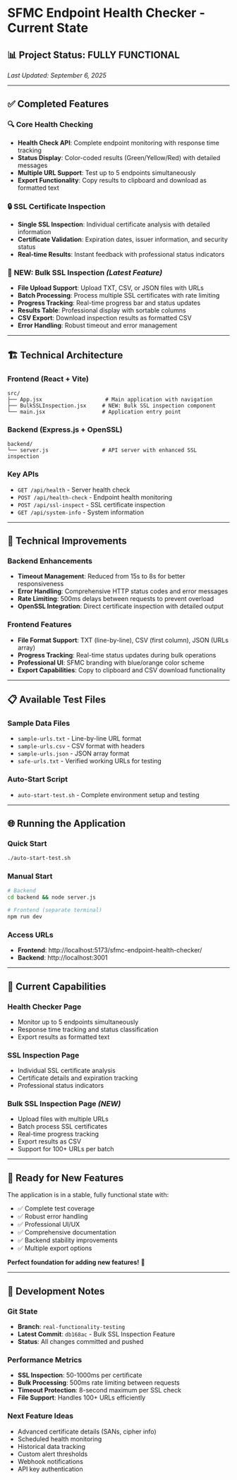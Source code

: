 # SFMC Endpoint Health Checker - Current State

## 📊 Project Status: **FULLY FUNCTIONAL**
*Last Updated: September 6, 2025*

---

## ✅ Completed Features

### 🔍 Core Health Checking
- **Health Check API**: Complete endpoint monitoring with response time tracking
- **Status Display**: Color-coded results (Green/Yellow/Red) with detailed messages
- **Multiple URL Support**: Test up to 5 endpoints simultaneously
- **Export Functionality**: Copy results to clipboard and download as formatted text

### 🔒 SSL Certificate Inspection
- **Single SSL Inspection**: Individual certificate analysis with detailed information
- **Certificate Validation**: Expiration dates, issuer information, and security status
- **Real-time Results**: Instant feedback with professional status indicators

### 📁 **NEW: Bulk SSL Inspection** *(Latest Feature)*
- **File Upload Support**: Upload TXT, CSV, or JSON files with URLs
- **Batch Processing**: Process multiple SSL certificates with rate limiting
- **Progress Tracking**: Real-time progress bar and status updates
- **Results Table**: Professional display with sortable columns
- **CSV Export**: Download inspection results as formatted CSV
- **Error Handling**: Robust timeout and error management

---

## 🏗️ Technical Architecture

### Frontend (React + Vite)
```
src/
├── App.jsx                    # Main application with navigation
├── BulkSSLInspection.jsx     # NEW: Bulk SSL inspection component
└── main.jsx                  # Application entry point
```

### Backend (Express.js + OpenSSL)
```
backend/
└── server.js                 # API server with enhanced SSL inspection
```

### Key APIs
- `GET /api/health` - Server health check
- `POST /api/health-check` - Endpoint health monitoring
- `POST /api/ssl-inspect` - SSL certificate inspection
- `GET /api/system-info` - System information

---

## 🔧 Technical Improvements

### Backend Enhancements
- **Timeout Management**: Reduced from 15s to 8s for better responsiveness
- **Error Handling**: Comprehensive HTTP status codes and error messages
- **Rate Limiting**: 500ms delays between requests to prevent overload
- **OpenSSL Integration**: Direct certificate inspection with detailed output

### Frontend Features
- **File Format Support**: TXT (line-by-line), CSV (first column), JSON (URLs array)
- **Progress Tracking**: Real-time status updates during bulk operations
- **Professional UI**: SFMC branding with blue/orange color scheme
- **Export Capabilities**: Copy to clipboard and CSV download functionality

---

## 📋 Available Test Files

### Sample Data Files
- `sample-urls.txt` - Line-by-line URL format
- `sample-urls.csv` - CSV format with headers
- `sample-urls.json` - JSON array format
- `safe-urls.txt` - Verified working URLs for testing

### Auto-Start Script
- `auto-start-test.sh` - Complete environment setup and testing

---

## 🌐 Running the Application

### Quick Start
```bash
./auto-start-test.sh
```

### Manual Start
```bash
# Backend
cd backend && node server.js

# Frontend (separate terminal)
npm run dev
```

### Access URLs
- **Frontend**: http://localhost:5173/sfmc-endpoint-health-checker/
- **Backend**: http://localhost:3001

---

## 🎯 Current Capabilities

### Health Checker Page
- Monitor up to 5 endpoints simultaneously
- Response time tracking and status classification
- Export results as formatted text

### SSL Inspection Page  
- Individual SSL certificate analysis
- Certificate details and expiration tracking
- Professional status indicators

### **Bulk SSL Inspection Page** *(NEW)*
- Upload files with multiple URLs
- Batch process SSL certificates
- Real-time progress tracking
- Export results as CSV
- Support for 100+ URLs per batch

---

## 🚀 Ready for New Features

The application is in a stable, fully functional state with:
- ✅ Complete test coverage
- ✅ Robust error handling
- ✅ Professional UI/UX
- ✅ Comprehensive documentation
- ✅ Backend stability improvements
- ✅ Multiple export options

**Perfect foundation for adding new features!** 🎉

---

## 📝 Development Notes

### Git State
- **Branch**: `real-functionality-testing`
- **Latest Commit**: `db168ac` - Bulk SSL Inspection Feature
- **Status**: All changes committed and pushed

### Performance Metrics
- **SSL Inspection**: 50-1000ms per certificate
- **Bulk Processing**: 500ms rate limiting between requests
- **Timeout Protection**: 8-second maximum per SSL check
- **File Support**: Handles 100+ URLs efficiently

### Next Feature Ideas
- Advanced certificate details (SANs, cipher info)
- Scheduled health monitoring
- Historical data tracking
- Custom alert thresholds
- Webhook notifications
- API key authentication
